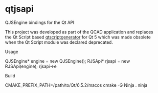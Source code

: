 # qtjsapi
QJSEngine bindings for the Qt API

This project was developed as part of the QCAD application and
replaces the Qt Script based <a href="https://github.com/qt-labs/qtscriptgenerator">qtscriptgenerator</a> 
for Qt 5 which was made obsolete when the Qt Script module was declared deprecated.

Usage

QJSEngine* engine = new QJSEngine();
RJSApi* rjsapi = new RJSApi(engine);
rjsapi->e

Build

CMAKE_PREFIX_PATH=/path/to/Qt/6.5.2/macos cmake -G Ninja .
ninja



